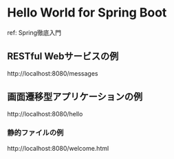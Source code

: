# Hello World for Spring Boot

ref: Spring徹底入門

## RESTful Webサービスの例

http://localhost:8080/messages

## 画面遷移型アプリケーションの例

http://localhost:8080/hello

### 静的ファイルの例

http://localhost:8080/welcome.html
